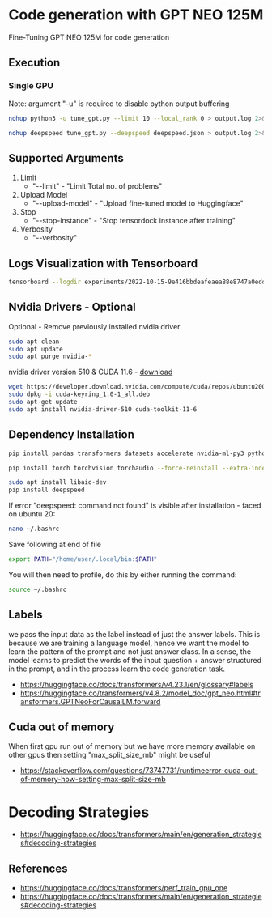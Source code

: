 # Code generation with GPT NEO 125M

Fine-Tuning GPT NEO 125M for code generation

## Execution

### Single GPU

Note: argument "-u" is required to disable python output buffering

```bash
nohup python3 -u tune_gpt.py --limit 10 --local_rank 0 > output.log 2>&1 &
```

```bash
nohup deepspeed tune_gpt.py --deepspeed deepspeed.json > output.log 2>&1 &
```

## Supported Arguments

1. Limit
    - "--limit" - "Limit Total no. of problems"
2. Upload Model
    - "--upload-model" - "Upload fine-tuned model to Huggingface"
3. Stop
    - "--stop-instance" - "Stop tensordock instance after training"
4. Verbosity
    - "--verbosity"

## Logs Visualization with Tensorboard

```bash
tensorboard --logdir experiments/2022-10-15-9e416bbdeafeaea88e8747a0edd284f93d7551ea3cc387377269ceed52957730/logs
```

## Nvidia Drivers - Optional

Optional - Remove previously installed nvidia driver

```bash
sudo apt clean
sudo apt update
sudo apt purge nvidia-* 
```

nvidia driver version 510 & CUDA 11.6 - [download](https://developer.nvidia.com/cuda-downloads?target_os=Linux&target_arch=x86_64&Distribution=Ubuntu&target_version=20.04&target_type=deb_network)

```bash
wget https://developer.download.nvidia.com/compute/cuda/repos/ubuntu2004/x86_64/cuda-keyring_1.0-1_all.deb
sudo dpkg -i cuda-keyring_1.0-1_all.deb
sudo apt-get update
sudo apt install nvidia-driver-510 cuda-toolkit-11-6
```

## Dependency Installation

```bash
pip install pandas transformers datasets accelerate nvidia-ml-py3 python-dotenv requests
```

```bash
pip install torch torchvision torchaudio --force-reinstall --extra-index-url https://download.pytorch.org/whl/cu116
```

```bash
sudo apt install libaio-dev
pip install deepspeed
```

If error "deepspeed: command not found" is visible after installation - faced on ubuntu 20:

```bash
nano ~/.bashrc
```

Save following at end of file

```bash
export PATH="/home/user/.local/bin:$PATH"
```

You will then need to profile, do this by either running the command:

```bash
source ~/.bashrc
```

## Labels

we pass the input data as the label instead of just the answer labels. This is because we are training a language model, hence we want the model to learn the pattern of the prompt and not just answer class. In a sense, the model learns to predict the words of the input question + answer structured in the prompt, and in the process learn the code generation task.

- https://huggingface.co/docs/transformers/v4.23.1/en/glossary#labels
- https://huggingface.co/transformers/v4.8.2/model_doc/gpt_neo.html#transformers.GPTNeoForCausalLM.forward

## Cuda out of memory

When first gpu run out of memory but we have more memory available on other gpus then setting "max_split_size_mb" might be useful

- https://stackoverflow.com/questions/73747731/runtimeerror-cuda-out-of-memory-how-setting-max-split-size-mb

# Decoding Strategies

- https://huggingface.co/docs/transformers/main/en/generation_strategies#decoding-strategies

## References

- https://huggingface.co/docs/transformers/perf_train_gpu_one
- https://huggingface.co/docs/transformers/main/en/generation_strategies#decoding-strategies
